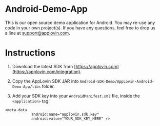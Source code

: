 Android-Demo-App
============

This is our open source demo application for Android. You may re-use any code in your own project(s). If you have any questions, feel free to drop us a line at support@applovin.com.

# Instructions #

  1. Download the latest SDK from [https://applovin.com](https://applovin.com/integration).

  2. Copy the AppLovin SDK JAR into `Android-SDK-Demo/AppLovin-Android-Demo-App/libs` folder.

  3. Add your SDK key into your `AndroidManifest.xml` file, inside the `<application>` tag:

```
<meta-data
            android:name="applovin.sdk.key"
            android:value="YOUR_SDK_KEY_HERE" />
```
